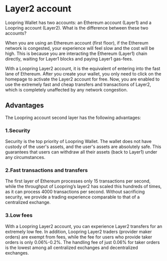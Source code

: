 # Layer2 account


Loopring Wallet has two accounts: an Ethereum account (Layer1) and a Loopring account (Layer2). What is the difference between these two accounts?

When you are using an Ethereum account (first floor), if the Ethereum network is congested, your experience will feel slow and the cost will be high. This is because you are interacting the Ethereum (Layer1) chain directly, waiting for Layer1 blocks and paying Layer1 gas-fees.

With a Loopring Layer2 account, it is the equivalent of entering into the fast lane of Ethereum. After you create your wallet, you only need to click on the homepage to activate the Layer2 account for free. Now, you are enabled to use the extremely fast and cheap transfers and transactions of Layer2, which is completely unaffected by any network congestion.


## Advantages
The Loopring account second layer has the following advantages:

### 1.Security

Security is the top priority of Loopring Wallet. The wallet does not have custody of the user's assets, and the user's assets are absolutely safe. This guarantees that users can withdraw all their assets (back to Layer1) under any circumstances.

### 2.Fast transactions and transfers

The first layer of Ethereum processes only 15 transactions per second, while the throughput of Loopring’s layer2 has scaled this hundreds of times, as it can process 4000 transactions per second. Without sacrificing security, we provide a trading experience comparable to that of a centralized exchange.

### 3.Low fees

With a Loopring Layer2 account, you can experience Layer2 transfers for an extremely low fee. In addition, Loopring Layer2 traders (provider maker orders) are exempt from fees, while the fee for users who provide taker orders is only 0.06%-0.2%. The handling fee of just 0.06% for taker orders is the lowest among all centralized exchanges and decentralized exchanges.
